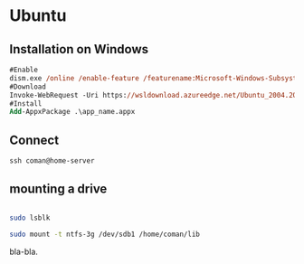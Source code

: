 # Ubuntu

## Installation on Windows

```ps
#Enable 
dism.exe /online /enable-feature /featurename:Microsoft-Windows-Subsystem-Linux /all /norestart
#Download
Invoke-WebRequest -Uri https://wsldownload.azureedge.net/Ubuntu_2004.2020.424.0_x64.appx -OutFile Ubuntu.appx -UseBasicParsing
#Install
Add-AppxPackage .\app_name.appx
```

## Connect

```powershell
ssh coman@home-server
```

## mounting a drive

```bash

sudo lsblk

sudo mount -t ntfs-3g /dev/sdb1 /home/coman/lib
```

bla-bla.
